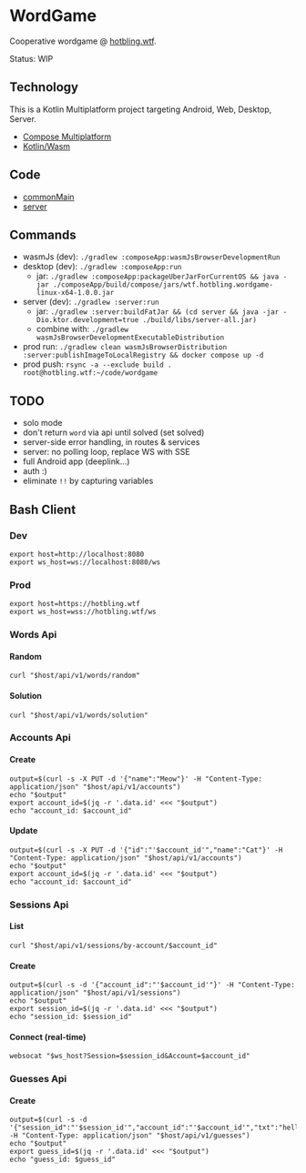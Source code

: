 # WordGame

Cooperative wordgame @ [hotbling.wtf](https://hotbling.wtf).

Status: WIP

## Technology
This is a Kotlin Multiplatform project targeting Android, Web, Desktop, Server.
- [Compose Multiplatform](https://www.jetbrains.com/compose-multiplatform/)
- [Kotlin/Wasm](https://kotl.in/wasm/)

## Code
- [commonMain](composeApp/src/commonMain/kotlin/wtf/hotbling/wordgame/)
- [server](server/src/main/kotlin/wtf/hotbling/wordgame/)

## Commands
- wasmJs (dev): `./gradlew :composeApp:wasmJsBrowserDevelopmentRun`
- desktop (dev): `./gradlew :composeApp:run`
  - jar: `./gradlew :composeApp:packageUberJarForCurrentOS && java -jar ./composeApp/build/compose/jars/wtf.hotbling.wordgame-linux-x64-1.0.0.jar`
- server (dev): `./gradlew :server:run`
  - jar: `./gradlew :server:buildFatJar && (cd server && java -jar -Dio.ktor.development=true ./build/libs/server-all.jar)`
  - combine with: `./gradlew wasmJsBrowserDevelopmentExecutableDistribution`
- prod run: `./gradlew clean wasmJsBrowserDistribution :server:publishImageToLocalRegistry && docker compose up -d`
- prod push: `rsync -a --exclude build . root@hotbling.wtf:~/code/wordgame`

## TODO
- solo mode
- don't return `word` via api until solved (set solved)
- server-side error handling, in routes & services
- server: no polling loop, replace WS with SSE
- full Android app (deeplink...)
- auth :)
- eliminate `!!` by capturing variables

## Bash Client

### Dev
```shell
export host=http://localhost:8080
export ws_host=ws://localhost:8080/ws
```

### Prod
```shell
export host=https://hotbling.wtf
export ws_host=wss://hotbling.wtf/ws
```

### Words Api
#### Random
```shell
curl "$host/api/v1/words/random"
```

#### Solution
```shell
curl "$host/api/v1/words/solution"
```

### Accounts Api
#### Create
```shell
output=$(curl -s -X PUT -d '{"name":"Meow"}' -H "Content-Type: application/json" "$host/api/v1/accounts")
echo "$output"
export account_id=$(jq -r '.data.id' <<< "$output")
echo "account_id: $account_id"
```

#### Update
```shell
output=$(curl -s -X PUT -d '{"id":"'$account_id'","name":"Cat"}' -H "Content-Type: application/json" "$host/api/v1/accounts")
echo "$output"
export account_id=$(jq -r '.data.id' <<< "$output")
echo "account_id: $account_id"
```

### Sessions Api
#### List
```shell
curl "$host/api/v1/sessions/by-account/$account_id"
```

#### Create
```shell
output=$(curl -s -d '{"account_id":"'$account_id'"}' -H "Content-Type: application/json" "$host/api/v1/sessions")
echo "$output"
export session_id=$(jq -r '.data.id' <<< "$output")
echo "session_id: $session_id"
```

#### Connect (real-time)
```shell
websocat "$ws_host?Session=$session_id&Account=$account_id"
```

### Guesses Api
#### Create
```shell
output=$(curl -s -d '{"session_id":"'$session_id'","account_id":"'$account_id'","txt":"hello"}' -H "Content-Type: application/json" "$host/api/v1/guesses")
echo "$output"
export guess_id=$(jq -r '.data.id' <<< "$output")
echo "guess_id: $guess_id"
```
